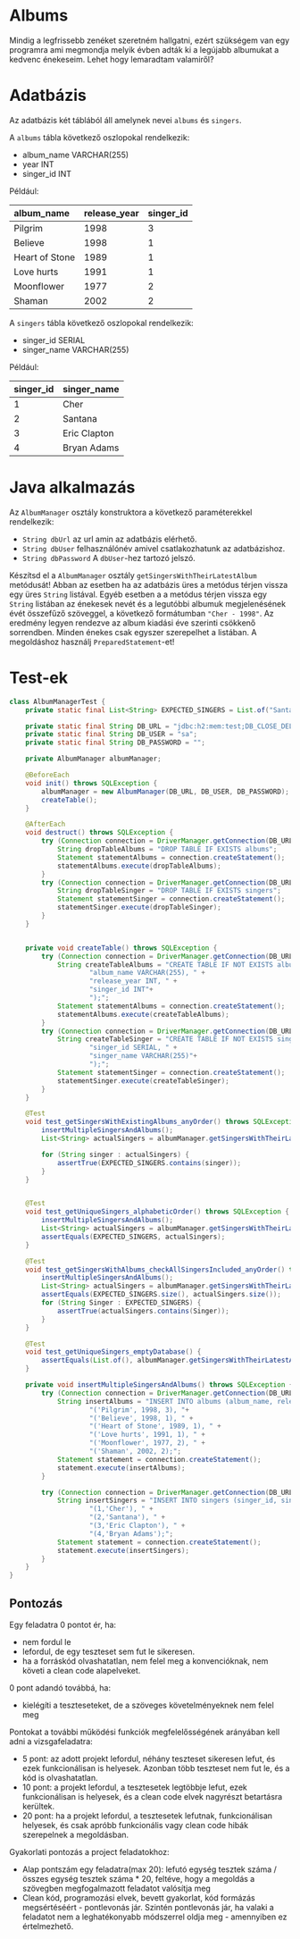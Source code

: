 # Albums
Mindig a legfrissebb zenéket szeretném hallgatni, ezért szükségem van egy programra ami megmondja melyik évben adták ki a legújabb albumukat a kedvenc énekeseim. Lehet hogy lemaradtam valamiről?

# Adatbázis

Az adatbázis két táblából áll amelynek nevei `albums` és `singers`. 

A `albums` tábla következő oszlopokal rendelkezik:

- album_name VARCHAR(255)
- year INT
- singer_id INT

Például:

| album_name        | release_year | singer_id  |
|:------------------|:-------------|:-----------|
| Pilgrim           | 1998         | 3          |
| Believe           | 1998         | 1          | 
| Heart of Stone    | 1989         | 1          | 
| Love hurts        | 1991         | 1          |
| Moonflower        | 1977         | 2          |
| Shaman            | 2002         | 2          | 

A `singers` tábla következő oszlopokal rendelkezik:

- singer_id SERIAL
- singer_name VARCHAR(255)

Például:

| singer_id | singer_name     | 
|:----------|:----------------|
| 1         |  Cher           |  
| 2         |  Santana        |  
| 3         |  Eric Clapton   |
| 4         |  Bryan Adams    |


# Java alkalmazás

Az `AlbumManager` osztály konstruktora a következő paraméterekkel rendelkezik: 
- `String dbUrl` az url amin az adatbázis elérhető.
- `String dbUser` felhasználónév amivel csatlakozhatunk az adatbázishoz.
- `String dbPassword`  A `dbUser`-hez tartozó jelszó.

Készítsd el a `AlbumManager` osztály `getSingersWithTheirLatestAlbum` metódusát! Abban az esetben ha az adatbázis üres a metódus térjen vissza egy üres `String` listával. 
Egyéb esetben a a metódus térjen vissza egy `String` listában az énekesek nevét és a legutóbbi albumuk megjelenésének évét összefűző szöveggel, a következő formátumban `"Cher - 1998"`. Az eredmény legyen rendezve az album kiadási éve szerinti csökkenő sorrendben.
Minden énekes csak egyszer szerepelhet a listában.
A megoldáshoz használj `PreparedStatement`-et!

# Test-ek
```java
class AlbumManagerTest {
    private static final List<String> EXPECTED_SINGERS = List.of("Santana - 2002", "Cher - 1998" ,"Eric Clapton - 1998","Bryan Adams - null");

    private static final String DB_URL = "jdbc:h2:mem:test;DB_CLOSE_DELAY=-1";
    private static final String DB_USER = "sa";
    private static final String DB_PASSWORD = "";

    private AlbumManager albumManager;

    @BeforeEach
    void init() throws SQLException {
        albumManager = new AlbumManager(DB_URL, DB_USER, DB_PASSWORD);
        createTable();
    }

    @AfterEach
    void destruct() throws SQLException {
        try (Connection connection = DriverManager.getConnection(DB_URL, DB_USER, DB_PASSWORD)) {
            String dropTableAlbums = "DROP TABLE IF EXISTS albums";
            Statement statementAlbums = connection.createStatement();
            statementAlbums.execute(dropTableAlbums);
        }
        try (Connection connection = DriverManager.getConnection(DB_URL, DB_USER, DB_PASSWORD)) {
            String dropTableSinger = "DROP TABLE IF EXISTS singers";
            Statement statementSinger = connection.createStatement();
            statementSinger.execute(dropTableSinger);
        }
    }


    private void createTable() throws SQLException {
        try (Connection connection = DriverManager.getConnection(DB_URL, DB_USER, DB_PASSWORD)) {
            String createTableAlbums = "CREATE TABLE IF NOT EXISTS albums (" +
                    "album_name VARCHAR(255), " +
                    "release_year INT, " +
                    "singer_id INT"+
                    ");";
            Statement statementAlbums = connection.createStatement();
            statementAlbums.execute(createTableAlbums);
        }
        try (Connection connection = DriverManager.getConnection(DB_URL, DB_USER, DB_PASSWORD)) {
            String createTableSinger = "CREATE TABLE IF NOT EXISTS singers (" +
                    "singer_id SERIAL, " +
                    "singer_name VARCHAR(255)"+
                    ");";
            Statement statementSinger = connection.createStatement();
            statementSinger.execute(createTableSinger);
        }
    }

    @Test
    void test_getSingersWithExistingAlbums_anyOrder() throws SQLException {
        insertMultipleSingersAndAlbums();
        List<String> actualSingers = albumManager.getSingersWithTheirLatestAlbum();

        for (String singer : actualSingers) {
            assertTrue(EXPECTED_SINGERS.contains(singer));
        }
    }


    @Test
    void test_getUniqueSingers_alphabeticOrder() throws SQLException {
        insertMultipleSingersAndAlbums();
        List<String> actualSingers = albumManager.getSingersWithTheirLatestAlbum();
        assertEquals(EXPECTED_SINGERS, actualSingers);
    }

    @Test
    void test_getSingersWithAlbums_checkAllSingersIncluded_anyOrder() throws SQLException {
        insertMultipleSingersAndAlbums();
        List<String> actualSingers = albumManager.getSingersWithTheirLatestAlbum();
        assertEquals(EXPECTED_SINGERS.size(), actualSingers.size());
        for (String Singer : EXPECTED_SINGERS) {
            assertTrue(actualSingers.contains(Singer));
        }
    }

    @Test
    void test_getUniqueSingers_emptyDatabase() {
        assertEquals(List.of(), albumManager.getSingersWithTheirLatestAlbum());
    }

    private void insertMultipleSingersAndAlbums() throws SQLException {
        try (Connection connection = DriverManager.getConnection(DB_URL, DB_USER, DB_PASSWORD)) {
            String insertAlbums = "INSERT INTO albums (album_name, release_year, singer_id) VALUES " +
                    "('Pilgrim', 1998, 3), "+
                    "('Believe', 1998, 1), " +
                    "('Heart of Stone', 1989, 1), " +
                    "('Love hurts', 1991, 1), " +
                    "('Moonflower', 1977, 2), " +
                    "('Shaman', 2002, 2);";
            Statement statement = connection.createStatement();
            statement.execute(insertAlbums);
        }

        try (Connection connection = DriverManager.getConnection(DB_URL, DB_USER, DB_PASSWORD)) {
            String insertSingers = "INSERT INTO singers (singer_id, singer_name) VALUES " +
                    "(1,'Cher'), " +
                    "(2,'Santana'), " +
                    "(3,'Eric Clapton'), " +
                    "(4,'Bryan Adams');";
            Statement statement = connection.createStatement();
            statement.execute(insertSingers);
        }
    }
}
```

## Pontozás

Egy feladatra 0 pontot ér, ha:

- nem fordul le
- lefordul, de egy teszteset sem fut le sikeresen.
- ha a forráskód olvashatatlan, nem felel meg a konvencióknak, nem követi a clean code alapelveket.

0 pont adandó továbbá, ha:

- kielégíti a teszteseteket, de a szöveges követelményeknek nem felel meg

Pontokat a további működési funkciók megfelelősségének arányában kell adni a vizsgafeladatra:

- 5 pont: az adott projekt lefordul, néhány teszteset sikeresen lefut, és ezek funkcionálisan is helyesek. Azonban több
  teszteset nem fut le, és a kód is olvashatatlan.
- 10 pont: a projekt lefordul, a tesztesetek legtöbbje lefut, ezek funkcionálisan is helyesek, és a clean code elvek
  nagyrészt betartásra kerültek.
- 20 pont: ha a projekt lefordul, a tesztesetek lefutnak, funkcionálisan helyesek, és csak apróbb funkcionális vagy
  clean code hibák szerepelnek a megoldásban.

Gyakorlati pontozás a project feladatokhoz:

- Alap pontszám egy feladatra(max 20): lefutó egység tesztek száma / összes egység tesztek száma * 20, feltéve, hogy a
  megoldás a szövegben megfogalmazott feladatot valósítja meg
- Clean kód, programozási elvek, bevett gyakorlat, kód formázás megsértéséért - pontlevonás jár. Szintén pontlevonás
  jár, ha valaki a feladatot nem a leghatékonyabb módszerrel oldja meg - amennyiben ez értelmezhető.
